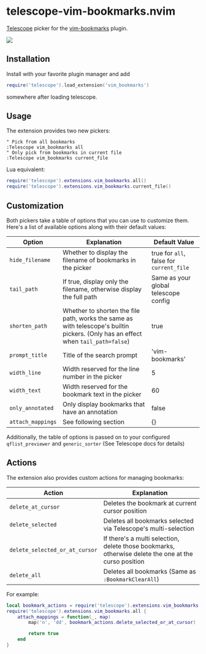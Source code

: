 # telescope-vim-bookmarks.nvim

[Telescope](https://github.com/nvim-telescope/telescope.nvim) picker for the [vim-bookmarks](https://github.com/MattesGroeger/vim-bookmarks) plugin.

![](https://user-images.githubusercontent.com/13141438/117537521-c9153c00-b001-11eb-95fe-b8631a139647.png)

## Installation

Install with your favorite plugin manager and add

```lua
require('telescope').load_extension('vim_bookmarks')
```

somewhere after loading telescope.

## Usage

The extension provides two new pickers:

``` viml
" Pick from all bookmarks
:Telescope vim_bookmarks all
" Only pick from bookmarks in current file
:Telescope vim_bookmarks current_file
```

Lua equivalent:

``` lua
require('telescope').extensions.vim_bookmarks.all()
require('telescope').extensions.vim_bookmarks.current_file()
```

## Customization

Both pickers take a table of options that you can use to customize them. 
Here's a list of available options along with their default values:

| Option            | Explanation                                                         | Default Value                            |
| ---               | ---                                                                 | ---                                      |
| `hide_filename`   | Whether to display the filename of bookmarks in the picker          | true for `all`, false for `current_file` |
| `tail_path`       | If true, display only the filename, otherwise display the full path | Same as your global telescope config     |
| `shorten_path`    | Whether to shorten the file path, works the same as with telescope's builtin pickers. (Only has an effect when `tail_path=false`)  | true                                     |
| `prompt_title`    | Title of the search prompt                                          | 'vim-bookmarks'                          |
| `width_line`      | Width reserved for the line number in the picker                    | 5                                        |
| `width_text`      | Width reserved for the bookmark text in the picker                  | 60                                       |
| `only_annotated`  | Only display bookmarks that have an annotation                      | false                                    |
| `attach_mappings` | See following section                                               | {}                                       |

Additionally, the table of options is passed on to your configured `qflist_previewer` and `generic_sorter` (See Telescope docs for details)

## Actions

The extension also provides custom actions for managing bookmarks:

| Action                         | Explanation 
| ---                            | ---         
| `delete_at_cursor`             | Deletes the bookmark at current cursor position
| `delete_selected`              | Deletes all bookmarks selected via Telescope's multi-selection
| `delete_selected_or_at_cursor` | If there's a multi selection, delete those bookmarks, otherwise delete the one at the curso position
| `delete_all`                   | Deletes all bookmarks (Same as `:BookmarkClearAll`)

For example:

```lua
local bookmark_actions = require('telescope').extensions.vim_bookmarks.actions
require('telescope').extensions.vim_bookmarks.all {
    attach_mappings = function(_, map) 
        map('n', 'dd', bookmark_actions.delete_selected_or_at_cursor)

        return true
    end
}
```
